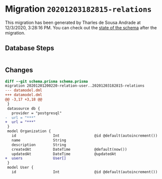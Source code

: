 # Migration `20201203182815-relations`

This migration has been generated by Tharles de Sousa Andrade at 12/3/2020, 3:28:16 PM.
You can check out the [state of the schema](./schema.prisma) after the migration.

## Database Steps

```sql

```

## Changes

```diff
diff --git schema.prisma schema.prisma
migration 20201201200220-relation-user..20201203182815-relations
--- datamodel.dml
+++ datamodel.dml
@@ -3,17 +3,18 @@
 }
 datasource db {
   provider = "postgresql"
-  url = "***"
+  url = "***"
 }
 model Organization {
   id                 Int                @id @default(autoincrement())
   name               String
   description        String
   createdAt          DateTime           @default(now())
   updatedAt          DateTime           @updatedAt
+  users              User[]
 }
 model User {
   id                 Int                @id @default(autoincrement())
```


